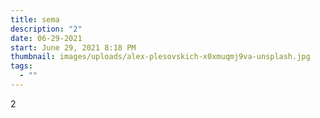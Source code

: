 ```yaml
---
title: sema
description: "2"
date: 06-29-2021
start: June 29, 2021 8:18 PM
thumbnail: images/uploads/alex-plesovskich-x0xmuqmj9va-unsplash.jpg
tags:
  - ""
---
```

2